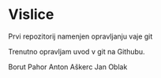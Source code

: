 # Vislice
Prvi repozitorij namenjen opravljanju vaje git

Trenutno opravljam uvod v git na Githubu.

Borut Pahor
Anton Aškerc
Jan Oblak
